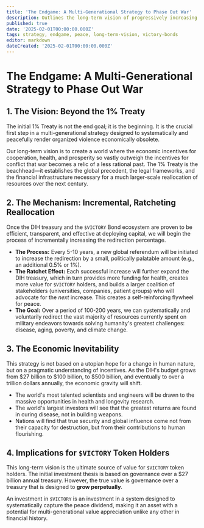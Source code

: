 ```yaml
---
title: 'The Endgame: A Multi-Generational Strategy to Phase Out War'
description: Outlines the long-term vision of progressively increasing the military-to-health budget redirection from 1% to eventually make organized violence economically obsolete.
published: true
date: '2025-02-01T00:00:00.000Z'
tags: strategy, endgame, peace, long-term-vision, victory-bonds
editor: markdown
dateCreated: '2025-02-01T00:00:00.000Z'
---
```


# The Endgame: A Multi-Generational Strategy to Phase Out War

## 1. The Vision: Beyond the 1% Treaty

The initial 1% Treaty is not the end goal; it is the beginning. It is the crucial first step in a multi-generational strategy designed to systematically and peacefully render organized violence economically obsolete.

Our long-term vision is to create a world where the economic incentives for cooperation, health, and prosperity so vastly outweigh the incentives for conflict that war becomes a relic of a less rational past. The 1% Treaty is the beachhead—it establishes the global precedent, the legal frameworks, and the financial infrastructure necessary for a much larger-scale reallocation of resources over the next century.

## 2. The Mechanism: Incremental, Ratcheting Reallocation

Once the DIH treasury and the `$VICTORY` Bond ecosystem are proven to be efficient, transparent, and effective at deploying capital, we will begin the process of incrementally increasing the redirection percentage.

-   **The Process:** Every 5-10 years, a new global referendum will be initiated to increase the redirection by a small, politically palatable amount (e.g., an additional 0.5% or 1%).
-   **The Ratchet Effect:** Each successful increase will further expand the DIH treasury, which in turn provides more funding for health, creates more value for `$VICTORY` holders, and builds a larger coalition of stakeholders (universities, companies, patient groups) who will advocate for the *next* increase. This creates a self-reinforcing flywheel for peace.
-   **The Goal:** Over a period of 100-200 years, we can systematically and voluntarily redirect the vast majority of resources currently spent on military endeavors towards solving humanity's greatest challenges: disease, aging, poverty, and climate change.

## 3. The Economic Inevitability

This strategy is not based on a utopian hope for a change in human nature, but on a pragmatic understanding of incentives. As the DIH's budget grows from \$27 billion to \$100 billion, to \$500 billion, and eventually to over a trillion dollars annually, the economic gravity will shift.

-   The world's most talented scientists and engineers will be drawn to the massive opportunities in health and longevity research.
-   The world's largest investors will see that the greatest returns are found in curing disease, not in building weapons.
-   Nations will find that true security and global influence come not from their capacity for destruction, but from their contributions to human flourishing.

## 4. Implications for `$VICTORY` Token Holders

This long-term vision is the ultimate source of value for `$VICTORY` token holders. The initial investment thesis is based on governance over a \$27 billion annual treasury. However, the true value is governance over a treasury that is designed to **grow perpetually**.

An investment in `$VICTORY` is an investment in a system designed to systematically capture the peace dividend, making it an asset with a potential for multi-generational value appreciation unlike any other in financial history.

